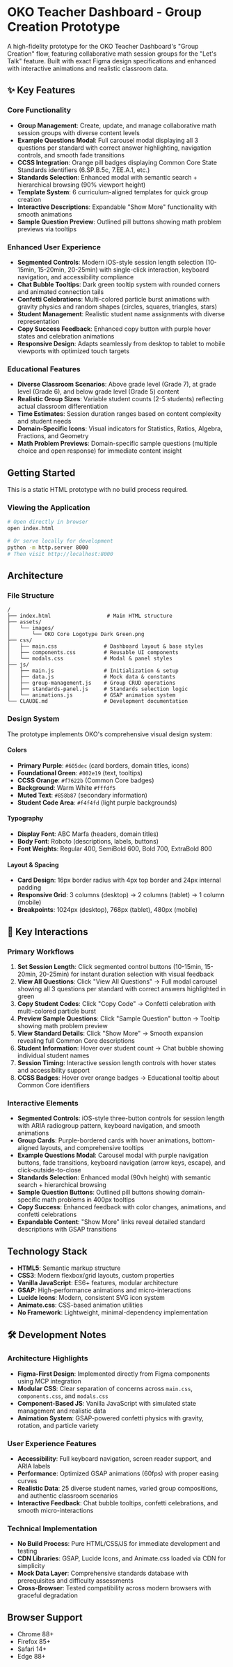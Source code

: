 # OKO Teacher Dashboard - Group Creation Prototype

A high-fidelity prototype for the OKO Teacher Dashboard's "Group Creation" flow, featuring collaborative math session groups for the "Let's Talk" feature. Built with exact Figma design specifications and enhanced with interactive animations and realistic classroom data.

## ✨ Key Features

### Core Functionality
- **Group Management**: Create, update, and manage collaborative math session groups with diverse content levels
- **Example Questions Modal**: Full carousel modal displaying all 3 questions per standard with correct answer highlighting, navigation controls, and smooth fade transitions
- **CCSS Integration**: Orange pill badges displaying Common Core State Standards identifiers (6.SP.B.5c, 7.EE.A.1, etc.)
- **Standards Selection**: Enhanced modal with semantic search + hierarchical browsing (90% viewport height)
- **Template System**: 6 curriculum-aligned templates for quick group creation
- **Interactive Descriptions**: Expandable "Show More" functionality with smooth animations
- **Sample Question Preview**: Outlined pill buttons showing math problem previews via tooltips

### Enhanced User Experience  
- **Segmented Controls**: Modern iOS-style session length selection (10-15min, 15-20min, 20-25min) with single-click interaction, keyboard navigation, and accessibility compliance
- **Chat Bubble Tooltips**: Dark green tooltip system with rounded corners and animated connection tails
- **Confetti Celebrations**: Multi-colored particle burst animations with gravity physics and random shapes (circles, squares, triangles, stars)
- **Student Management**: Realistic student name assignments with diverse representation
- **Copy Success Feedback**: Enhanced copy button with purple hover states and celebration animations
- **Responsive Design**: Adapts seamlessly from desktop to tablet to mobile viewports with optimized touch targets

### Educational Features
- **Diverse Classroom Scenarios**: Above grade level (Grade 7), at grade level (Grade 6), and below grade level (Grade 5) content
- **Realistic Group Sizes**: Variable student counts (2-5 students) reflecting actual classroom differentiation
- **Time Estimates**: Session duration ranges based on content complexity and student needs
- **Domain-Specific Icons**: Visual indicators for Statistics, Ratios, Algebra, Fractions, and Geometry
- **Math Problem Previews**: Domain-specific sample questions (multiple choice and open response) for immediate content insight

## Getting Started

This is a static HTML prototype with no build process required.

### Viewing the Application

```bash
# Open directly in browser
open index.html

# Or serve locally for development
python -m http.server 8000
# Then visit http://localhost:8000
```

## Architecture

### File Structure
```
/
├── index.html                  # Main HTML structure
├── assets/
│   └── images/
│       └── OKO Core Logotype Dark Green.png
├── css/
│   ├── main.css               # Dashboard layout & base styles
│   ├── components.css         # Reusable UI components
│   └── modals.css             # Modal & panel styles
├── js/
│   ├── main.js                # Initialization & setup
│   ├── data.js                # Mock data & constants
│   ├── group-management.js    # Group CRUD operations
│   ├── standards-panel.js     # Standards selection logic
│   └── animations.js          # GSAP animation system
└── CLAUDE.md                  # Development documentation
```

### Design System

The prototype implements OKO's comprehensive visual design system:

#### Colors
- **Primary Purple**: `#605dec` (card borders, domain titles, icons)
- **Foundational Green**: `#002e19` (text, tooltips)
- **CCSS Orange**: `#f7622b` (Common Core badges)
- **Background**: Warm White `#fffdf5`
- **Muted Text**: `#858b87` (secondary information)
- **Student Code Area**: `#f4f4fd` (light purple backgrounds)

#### Typography
- **Display Font**: ABC Marfa (headers, domain titles)
- **Body Font**: Roboto (descriptions, labels, buttons)
- **Font Weights**: Regular 400, SemiBold 600, Bold 700, ExtraBold 800

#### Layout & Spacing
- **Card Design**: 16px border radius with 4px top border and 24px internal padding
- **Responsive Grid**: 3 columns (desktop) → 2 columns (tablet) → 1 column (mobile)
- **Breakpoints**: 1024px (desktop), 768px (tablet), 480px (mobile)

## 🎯 Key Interactions

### Primary Workflows
1. **Set Session Length**: Click segmented control buttons (10-15min, 15-20min, 20-25min) for instant duration selection with visual feedback
2. **View All Questions**: Click "View All Questions" → Full modal carousel showing all 3 questions per standard with correct answers highlighted in green
3. **Copy Student Codes**: Click "Copy Code" → Confetti celebration with multi-colored particle burst
4. **Preview Sample Questions**: Click "Sample Question" button → Tooltip showing math problem preview
5. **View Standard Details**: Click "Show More" → Smooth expansion revealing full Common Core descriptions  
6. **Student Information**: Hover over student count → Chat bubble showing individual student names
7. **Session Timing**: Interactive session length controls with hover states and accessibility support
8. **CCSS Badges**: Hover over orange badges → Educational tooltip about Common Core identifiers

### Interactive Elements
- **Segmented Controls**: iOS-style three-button controls for session length with ARIA radiogroup pattern, keyboard navigation, and smooth animations
- **Group Cards**: Purple-bordered cards with hover animations, bottom-aligned layouts, and comprehensive tooltips
- **Example Questions Modal**: Carousel modal with purple navigation buttons, fade transitions, keyboard navigation (arrow keys, escape), and click-outside-to-close
- **Standards Selection**: Enhanced modal (90vh height) with semantic search + hierarchical browsing
- **Sample Question Buttons**: Outlined pill buttons showing domain-specific math problems in 400px tooltips
- **Copy Success**: Enhanced feedback with color changes, animations, and confetti celebrations
- **Expandable Content**: "Show More" links reveal detailed standard descriptions with GSAP transitions

## Technology Stack

- **HTML5**: Semantic markup structure
- **CSS3**: Modern flexbox/grid layouts, custom properties
- **Vanilla JavaScript**: ES6+ features, modular architecture
- **GSAP**: High-performance animations and micro-interactions
- **Lucide Icons**: Modern, consistent SVG icon system
- **Animate.css**: CSS-based animation utilities
- **No Framework**: Lightweight, minimal-dependency implementation

## 🛠️ Development Notes

### Architecture Highlights
- **Figma-First Design**: Implemented directly from Figma components using MCP integration
- **Modular CSS**: Clear separation of concerns across `main.css`, `components.css`, and `modals.css`
- **Component-Based JS**: Vanilla JavaScript with simulated state management and realistic data
- **Animation System**: GSAP-powered confetti physics with gravity, rotation, and particle variety

### User Experience Features
- **Accessibility**: Full keyboard navigation, screen reader support, and ARIA labels
- **Performance**: Optimized GSAP animations (60fps) with proper easing curves
- **Realistic Data**: 25 diverse student names, varied group compositions, and authentic classroom scenarios
- **Interactive Feedback**: Chat bubble tooltips, confetti celebrations, and smooth micro-interactions

### Technical Implementation
- **No Build Process**: Pure HTML/CSS/JS for immediate development and testing
- **CDN Libraries**: GSAP, Lucide Icons, and Animate.css loaded via CDN for simplicity
- **Mock Data Layer**: Comprehensive standards database with prerequisites and difficulty assessments
- **Cross-Browser**: Tested compatibility across modern browsers with graceful degradation

## Browser Support

- Chrome 88+
- Firefox 85+
- Safari 14+
- Edge 88+

